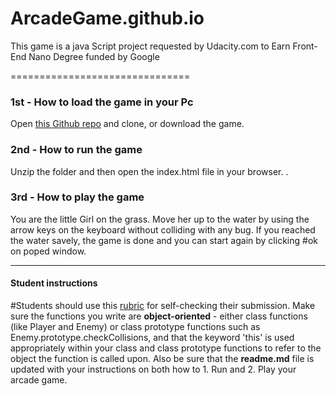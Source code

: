 # ArcadeGame.github.io
This game is a java Script project requested by Udacity.com to Earn Front-End Nano Degree funded by Google

===============================

### 1st - How to load the game in your Pc
Open [this Github repo](https://github.com/AminTechno/ArcadeGame/) and clone, or download the game. 

### 2nd - How to run the game 
Unzip the folder and then open the index.html file in your browser. .  

### 3rd - How to play the game 
You are the little Girl on the grass.
Move her up to the water by using the arrow keys on the keyboard without colliding with any bug.
If you reached the water savely, the game is done and you can start again by clicking #ok on poped window. 

-----
#### Student instructions
#Students should use this [rubric](https://review.udacity.com/#!/projects/2696458597/rubric) for self-checking their submission. Make sure the functions you write are **object-oriented** - either class functions (like Player and Enemy) or class prototype functions such as Enemy.prototype.checkCollisions, and that the keyword 'this' is used appropriately within your class and class prototype functions to refer to the object the function is called upon. Also be sure that the **readme.md** file is updated with your instructions on both how to 1. Run and 2. Play your arcade game.


